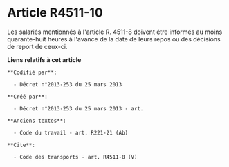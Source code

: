 # Article R4511-10

Les salariés mentionnés à l'article R. 4511-8 doivent être informés au moins quarante-huit heures à l'avance de la date de
leurs repos ou des décisions de report de ceux-ci.

**Liens relatifs à cet article**

	**Codifié par**:

	  - Décret n°2013-253 du 25 mars 2013

	**Créé par**:

	  - Décret n°2013-253 du 25 mars 2013 - art.

	**Anciens textes**:

	  - Code du travail - art. R221-21 (Ab)

	**Cite**:

	  - Code des transports - art. R4511-8 (V)
